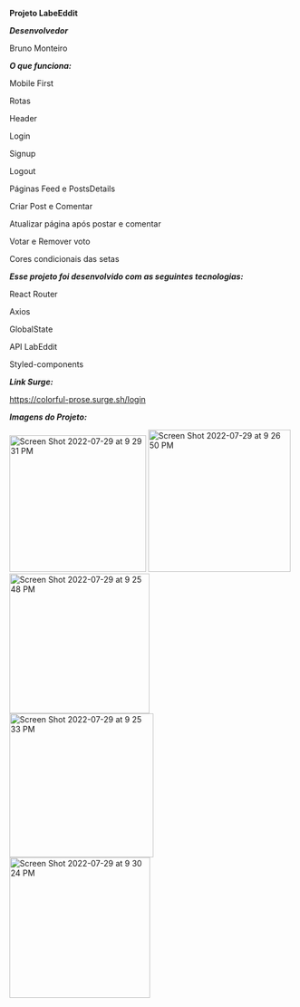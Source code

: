 **Projeto LabeEddit**



***Desenvolvedor***

Bruno Monteiro


***O que funciona:***

Mobile First

Rotas

Header

Login

Signup

Logout

Páginas Feed e PostsDetails

Criar Post e Comentar

Atualizar página após postar e comentar

Votar e Remover voto

Cores condicionais das setas

***Esse projeto foi desenvolvido com as seguintes tecnologias:***

React Router

Axios

GlobalState

API LabEddit

Styled-components


***Link Surge:***

https://colorful-prose.surge.sh/login


***Imagens do Projeto:***

<img width="241" alt="Screen Shot 2022-07-29 at 9 29 31 PM" src="https://user-images.githubusercontent.com/104601906/182145363-5a998169-d320-4904-be13-9cb78def981a.png">

<img width="251" alt="Screen Shot 2022-07-29 at 9 26 50 PM" src="https://user-images.githubusercontent.com/104601906/182145403-cdc14eb3-50a9-4cb6-ba7e-c83abd1456e1.png">

<img width="247" alt="Screen Shot 2022-07-29 at 9 25 48 PM" src="https://user-images.githubusercontent.com/104601906/182145424-9fc8ab82-70aa-4a60-9143-fd4afaa0bf7d.png">

<img width="254" alt="Screen Shot 2022-07-29 at 9 25 33 PM" src="https://user-images.githubusercontent.com/104601906/182145450-859550f5-c3a7-4acd-aba3-e0825e36af55.png">

<img width="248" alt="Screen Shot 2022-07-29 at 9 30 24 PM" src="https://user-images.githubusercontent.com/104601906/182145473-ad15890a-1a93-498d-a97f-1efc440bb876.png">






